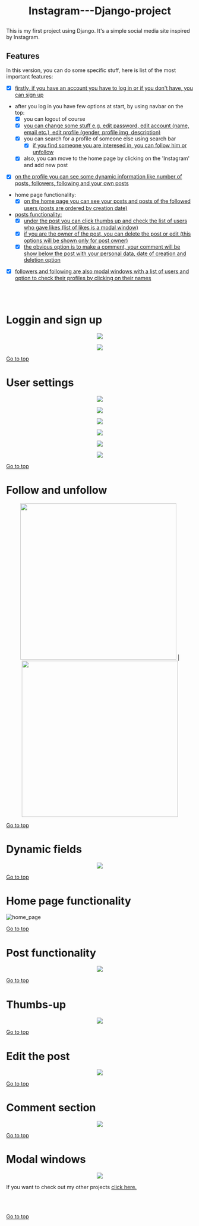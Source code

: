 


# <p align=center> <a name="top">Instagram---Django-project </a></p>  

This is my first project using Django. It's a simple social media site inspired by Instagram. 


## Features
In this version, you can do some specific stuff, here is list of the most important features:
- [x] [firstly, if you have an account you have to log in or if you don't have, you can sign up](#loggin-and-sign-up)
- after you log in you have few options at start, by using navbar on the top:
  - [x] you can logout of course
  - [x] [you can change some stuff e.g. edit password, edit account (name, email etc.), edit profile (gender, profile img, description)](#user-settings)
  - [x] you can search for a profile of someone else using search bar
    - [x] [if you find someone you are interesed in, you can follow him or unfollow](#follow-and-unfollow)
  - [x] also, you can move to the home page by clicking on the 'Instagram' and add new post
- [x] [on the profile you can see some dynamic information like number of posts, followers, following and your own posts](#dynamic-fields)
- home page functionality:
  - [x] [on the home page you can see your posts and posts of the followed users (posts are ordered by creation date)](#home-page-functionality)
- [posts functionality:](#post-functionality)
  - [x] [under the post you can click thumbs up and check the list of users who gave likes (list of likes is a modal window)](#thumbs-up)
  - [x] [if you are the owner of the post, you can delete the post or edit (this options will be shown only for post owner)](#edit-the-post)
  - [x] [the obvious option is to make a comment, your comment will be show below the post with your personal data, date of creation and deletion option](#comment-section)
 - [x] [followers and following are also modal windows with a list of users and option to check their profiles by clicking on their names](#modal-windows)

<br><br>



# Loggin and sign up
<p  align="center">
  <img src="https://user-images.githubusercontent.com/90046128/217618679-a96ca44d-50f7-4fd9-940a-dd87014625c8.png"/>
</p>
<p  align="center">
  <img src="https://user-images.githubusercontent.com/90046128/217618696-c1c998a2-c8f6-475d-a0b4-c4bf381c484a.png"/>
</p>

[Go to top](#top) 
  
  
# User settings
<p  align="center">
  <p  align="center">
  <img src="https://user-images.githubusercontent.com/90046128/217619210-6daeaffb-4c21-4c0b-a4b5-1f32a9cee7b6.png"/>
</p>
<p  align="center">
  <img src="https://user-images.githubusercontent.com/90046128/217619310-dbd1e39f-c0ae-4712-9c7f-56cbd5d44d20.png"/>
</p>
<p  align="center">
  <img src="https://user-images.githubusercontent.com/90046128/217619338-ddb0b0dd-e29b-4214-bfee-c3fd039a9779.png"/>
</p>
<p  align="center">
  <img src="https://user-images.githubusercontent.com/90046128/217619364-8f24be64-6778-420f-aed2-64bb7307deb1.png"/>
</p>
<p  align="center">
  <img src="https://user-images.githubusercontent.com/90046128/217624866-6059fb5c-ac73-467d-89b4-daa5570513d3.png"/>
</p>
<p  align="center">
  <img src="https://user-images.githubusercontent.com/90046128/217624876-dd8b50e1-116b-44ca-9edb-dcaa8063566e.png"/>
</p>

[Go to top](#top) 


# Follow and unfollow
<p  align="center">
<img src="https://user-images.githubusercontent.com/90046128/217620147-e6acc7bc-2139-48e2-a083-7bfecfc35675.png  " width="420" height="420" /> | <img src="https://user-images.githubusercontent.com/90046128/217620155-ad75df8d-37ad-424e-9429-2981445f2250.png " width="420" height="420" />
</p>

[Go to top](#top) 


# Dynamic fields
<p  align="center">
  <img src="https://user-images.githubusercontent.com/90046128/217628366-60799d3f-71f2-4de7-b53e-5c8257c004ed.png"/>
</p>

[Go to top](#top) 



# Home page functionality
![home_page](https://user-images.githubusercontent.com/90046128/217638004-cbe80f09-4247-4f32-90b2-a4c50b2f3d1d.gif)

[Go to top](#top) 


# Post functionality

<p  align="center">
  <img src="https://user-images.githubusercontent.com/90046128/217635247-751556d7-b472-445c-b944-7d8da2bb83fd.png"/>
</p>

[Go to top](#top) 


# Thumbs-up

<p  align="center">
  <img src="https://user-images.githubusercontent.com/90046128/217627084-d5e06331-f2a3-4b4d-9ea7-bb98cc798728.png"/>
</p>

[Go to top](#top) 


# Edit the post
<p  align="center">
  <img src="https://user-images.githubusercontent.com/90046128/217628002-1a6cee2d-9f97-4c76-9a4b-7bb9ffd8c8f9.png"/>
</p>

[Go to top](#top) 


# Comment section
<p  align="center">
  <img src="https://user-images.githubusercontent.com/90046128/217627727-661d6e26-0a51-458d-84ab-05864fc38577.png"/>
</p>

[Go to top](#top) 


# Modal windows
<p  align="center">
  <img src="https://user-images.githubusercontent.com/90046128/217626485-cc251b08-aa12-4708-b4de-81ff6a47a996.png"/>
</p>


If you want to check out my other projects [click here.](https://github.com/krzysztofgrabczynski)

<br><br>

[Go to top](#top) 
